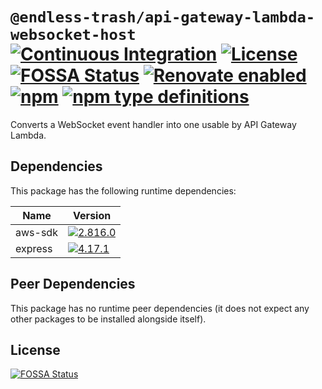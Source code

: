 # `@endless-trash/api-gateway-lambda-websocket-host` [![Continuous Integration](https://github.com/jameswilddev/endless-trash/workflows/Continuous%20Integration/badge.svg)](https://github.com/jameswilddev/endless-trash/actions) [![License](https://img.shields.io/github/license/jameswilddev/endless-trash.svg)](https://github.com/jameswilddev/endless-trash/blob/master/license) [![FOSSA Status](https://app.fossa.io/api/projects/git%2Bgithub.com%2Fjameswilddev%2Fendless-trash.svg?type=shield)](https://app.fossa.io/projects/git%2Bgithub.com%2Fjameswilddev%2Fendless-trash?ref=badge_shield) [![Renovate enabled](https://img.shields.io/badge/renovate-enabled-brightgreen.svg)](https://renovatebot.com/) [![npm](https://img.shields.io/npm/v/@endless-trash/api-gateway-lambda-websocket-host.svg)](https://www.npmjs.com/package/@endless-trash/api-gateway-lambda-websocket-host) [![npm type definitions](https://img.shields.io/npm/types/@endless-trash/api-gateway-lambda-websocket-host.svg)](https://www.npmjs.com/package/@endless-trash/api-gateway-lambda-websocket-host)

Converts a WebSocket event handler into one usable by API Gateway Lambda.

## Dependencies

This package has the following runtime dependencies:

Name    | Version                                                                                      
------- | ---------------------------------------------------------------------------------------------
aws-sdk | [![2.816.0](https://img.shields.io/npm/v/aws-sdk.svg)](https://www.npmjs.com/package/aws-sdk)
express | [![4.17.1](https://img.shields.io/npm/v/express.svg)](https://www.npmjs.com/package/express) 

## Peer Dependencies

This package has no runtime peer dependencies (it does not expect any other packages to be installed alongside itself).

## License

[![FOSSA Status](https://app.fossa.io/api/projects/git%2Bgithub.com%2Fjameswilddev%2Fendless-trash.svg?type=large)](https://app.fossa.io/projects/git%2Bgithub.com%2Fjameswilddev%2Fendless-trash?ref=badge_large)
